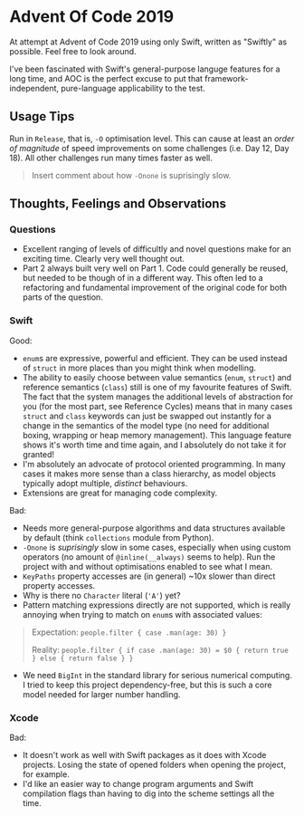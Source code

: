 # Advent Of Code 2019

At attempt at Advent of Code 2019 using only Swift, written as "Swiftly" as possible.
Feel free to look around.

I've been fascinated with Swift's general-purpose languge features for a long time, and AOC is the perfect excuse to put that framework-independent, pure-language applicability to the test.

## Usage Tips

Run in `Release`, that is, `-O` optimisation level.
This can cause at least an _order of magnitude_ of speed improvements on some challenges (i.e. Day 12, Day 18).
All other challenges run many times faster as well.

> Insert comment about how `-Onone` is suprisingly slow.

## Thoughts, Feelings and Observations

### Questions

- Excellent ranging of levels of difficultly and novel questions make for an exciting time. Clearly very well thought out.
- Part 2 always built very well on Part 1. Code could generally be reused, but needed to be though of in a different way.
This often led to a refactoring and fundamental improvement of the original code for both parts of the question.

### Swift

Good:

- `enum`s are expressive, powerful and efficient. They can be used instead of `struct` in more places than you might think when modelling.
- The ability to easily choose between value semantics (`enum`, `struct`) and reference semantics (`class`) still is one of my favourite features of Swift. The fact that the system manages the additional levels of abstraction for you (for the most part, see Reference Cycles) means that in many cases `struct` and `class` keywords can just be swapped out instantly for a change in the semantics of the model type (no need for additional boxing, wrapping or heap memory management). This language feature shows it's worth time and time again, and I absolutely do not take it for granted!
- I'm absolutely an advocate of protocol oriented programming. In many cases it makes more sense than a class hierarchy, as model objects typically adopt multiple, _distinct_ behaviours.
- Extensions are great for managing code complexity.

Bad:

- Needs more general-purpose algorithms and data structures available by default (think `collections` module from Python).
- `-Onone` is _suprisingly_ slow in some cases, especially when using custom operators (no amount of `@inline(__always)` seems to help).
Run the project with and without optimisations enabled to see what I mean.
- `KeyPaths` property accesses are (in general) ~10x slower than direct property accesses. 
- Why is there no `Character` literal (`'A'`) yet?
- Pattern matching expressions directly are not supported, which is really annoying when trying to match on `enum`s with associated values:

> Expectation: `people.filter { case .man(age: 30) }`
>
> Reality: `people.filter { if case .man(age: 30) = $0 { return true } else { return false } }`

- We need `BigInt` in the standard library for serious numerical computing.
I tried to keep this project dependency-free, but this is such a core model needed for larger number handling.

### Xcode

Bad:

- It doesn't work as well with Swift packages as it does with Xcode projects.
Losing the state of opened folders when opening the project, for example.
- I'd like an easier way to change program arguments and Swift compilation flags than having to dig into the scheme settings all the time.
